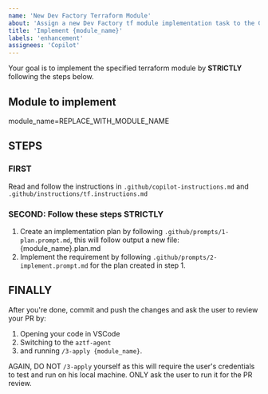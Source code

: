 ```yaml
---
name: 'New Dev Factory Terraform Module'
about: 'Assign a new Dev Factory tf module implementation task to the GitHub Copilot Coding Agent'
title: 'Implement {module_name}'
labels: 'enhancement'
assignees: 'Copilot'
---
```


Your goal is to implement the specified terraform module by **STRICTLY** following the steps below.

## Module to implement
module_name=REPLACE_WITH_MODULE_NAME

## STEPS

### FIRST
Read and follow the instructions in `.github/copilot-instructions.md` and `.github/instructions/tf.instructions.md`

### SECOND: Follow these steps **STRICTLY**
1. Create an implementation plan by following `.github/prompts/1-plan.prompt.md`, this will follow output a new file: {module_name}.plan.md
2. Implement the requirement by following `.github/prompts/2-implement.prompt.md` for the plan created in step 1.

## FINALLY
After you're done, commit and push the changes and ask the user to review your PR by:
1. Opening your code in VSCode
2. Switching to the `aztf-agent`
3. and running `/3-apply {module_name}`.

AGAIN, DO NOT `/3-apply` yourself as this will require the user's credentials to test and run on his local machine.
ONLY ask the user to run it for the PR review.